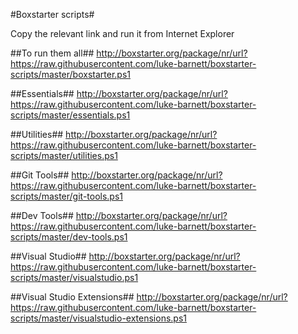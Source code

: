 #Boxstarter scripts#

Copy the relevant link and run it from Internet Explorer

##To run them all##
http://boxstarter.org/package/nr/url?https://raw.githubusercontent.com/luke-barnett/boxstarter-scripts/master/boxstarter.ps1

##Essentials##
http://boxstarter.org/package/nr/url?https://raw.githubusercontent.com/luke-barnett/boxstarter-scripts/master/essentials.ps1

##Utilities##
http://boxstarter.org/package/nr/url?https://raw.githubusercontent.com/luke-barnett/boxstarter-scripts/master/utilities.ps1

##Git Tools##
http://boxstarter.org/package/nr/url?https://raw.githubusercontent.com/luke-barnett/boxstarter-scripts/master/git-tools.ps1

##Dev Tools##
http://boxstarter.org/package/nr/url?https://raw.githubusercontent.com/luke-barnett/boxstarter-scripts/master/dev-tools.ps1

##Visual Studio##
http://boxstarter.org/package/nr/url?https://raw.githubusercontent.com/luke-barnett/boxstarter-scripts/master/visualstudio.ps1

##Visual Studio Extensions##
http://boxstarter.org/package/nr/url?https://raw.githubusercontent.com/luke-barnett/boxstarter-scripts/master/visualstudio-extensions.ps1
